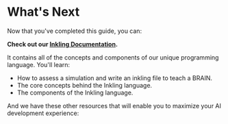 # What's Next

Now that you've completed this guide, you can:

**Check out our [Inkling Documentation][1].**

It contains all of the concepts and components of our unique programming language. You'll learn:

* How to assess a simulation and write an inkling file to teach a BRAIN.
* The core concepts behind the Inkling language.
* The components of the Inkling language.

And we have these other resources that will enable you to maximize your AI development experience:

‍

[1]: ./inkling.html
